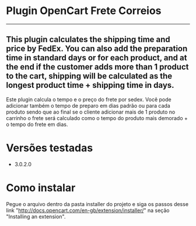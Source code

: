 # Plugin OpenCart Frete Correios
---
This plugin calculates the shipping time and price by FedEx. You can also add the preparation time in standard days or for each product, and at the end if the customer adds more than 1 product to the cart, shipping will be calculated as the longest product time + shipping time in days.
---
Este plugin calcula o tempo e o preço do frete por sedex. Você pode adicionar também o tempo de preparo em dias padrão ou para cada produto sendo que ao final se o cliente adicionar mais de 1 produto no carrinho o frete será calculado como o tempo do produto mais demorado + o tempo do frete em dias.

# Versões testadas

- 3.0.2.0

# Como instalar

Pegue o arquivo dentro da pasta installer do projeto e siga os passos desse link "http://docs.opencart.com/en-gb/extension/installer/" na seção "Installing an extension".
